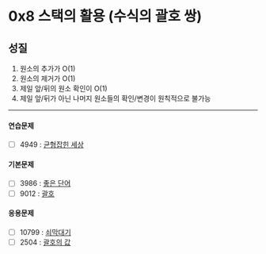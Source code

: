 # 0x8 스택의 활용 (수식의 괄호 쌍)

## 성질

1. 원소의 추가가 O(1)
2. 원소의 제거가 O(1)
3. 제일 앞/뒤의 원소 확인이 O(1)
4. 제일 앞/뒤가 아닌 나머지 원소들의 확인/변경이 원칙적으로 불가능

---

#### 연습문제

- [ ] 4949 : [균형잡힌 세상](https://www.acmicpc.net/problem/4949)

#### 기본문제

- [ ] 3986 : [좋은 단어](https://www.acmicpc.net/problem/3986)
- [ ] 9012 : [괄호](https://www.acmicpc.net/problem/9012)

#### 응용문제

- [ ] 10799 : [쇠막대기](https://www.acmicpc.net/problem/10799)
- [ ] 2504 : [괄호의 값](https://www.acmicpc.net/problem/2504)